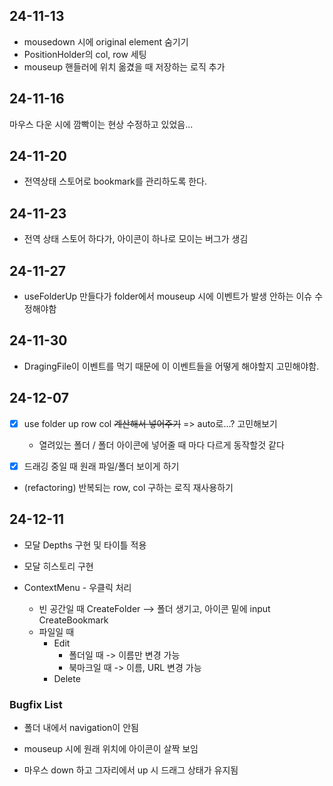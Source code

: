 ## 24-11-13

- mousedown 시에 original element 숨기기
- PositionHolder의 col, row 세팅
- mouseup 핸들러에 위치 옮겼을 때 저장하는 로직 추가

## 24-11-16

마우스 다운 시에 깜빡이는 현상 수정하고 있었음...

## 24-11-20

- 전역상태 스토어로 bookmark를 관리하도록 한다.

## 24-11-23

- 전역 상태 스토어 하다가, 아이콘이 하나로 모이는 버그가 생김

## 24-11-27

- useFolderUp 만들다가 folder에서 mouseup 시에 이벤트가 발생 안하는 이슈 수정해야함

## 24-11-30

- DragingFile이 이벤트를 먹기 때문에 이 이벤트들을 어떻게 해야할지 고민해야함.

## 24-12-07

- [x] use folder up row col ~~계산해서 넣어주기~~ => auto로...? 고민해보기

  - 열려있는 폴더 / 폴더 아이콘에 넣어줄 때 마다 다르게 동작할것 같다

- [x] 드래깅 중일 때 원래 파일/폴더 보이게 하기

- (refactoring) 반복되는 row, col 구하는 로직 재사용하기

## 24-12-11

- 모달 Depths 구현 및 타이틀 적용
- 모달 히스토리 구현

- ContextMenu - 우클릭 처리

  - 빈 공간일 때
    CreateFolder --> 폴더 생기고, 아이콘 밑에 input
    CreateBookmark
  - 파일일 때
    - Edit
      - 폴더일 때 -> 이름만 변경 가능
      - 북마크일 때 -> 이름, URL 변경 가능
    - Delete

### Bugfix List

- 폴더 내에서 navigation이 안됨

- mouseup 시에 원래 위치에 아이콘이 살짝 보임

- 마우스 down 하고 그자리에서 up 시 드래그 상태가 유지됨
